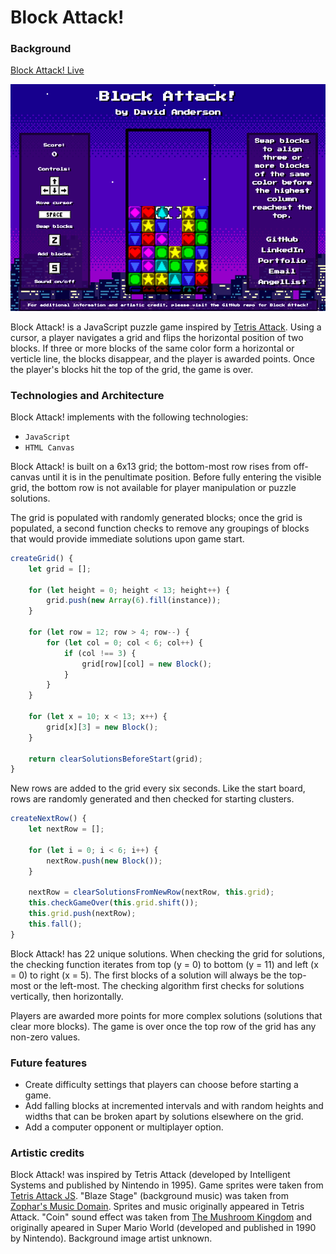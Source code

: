 # Block Attack!

### Background

[Block Attack! Live](https://www.davidanderson.nyc/Block-Attack)

![screenshot](./assets/images/screenshot.png)

Block Attack! is a JavaScript puzzle game inspired by [Tetris Attack](https://www.youtube.com/watch?v=c8FtDgDPTbY&t=136s). Using a cursor, a player navigates a grid and flips the horizontal position of two blocks. If three or more blocks of the same color form a horizontal or verticle line, the blocks disappear, and the player is awarded points. Once the player's blocks hit the top of the grid, the game is over. 

### Technologies and Architecture

Block Attack! implements with the following technologies:

- `JavaScript`
- `HTML Canvas`

Block Attack! is built on a 6x13 grid; the bottom-most row rises from off-canvas until it is in the penultimate position. Before fully entering the visible grid, the bottom row is not available for player manipulation or puzzle solutions. 

The grid is populated with randomly generated blocks; once the grid is populated, a second function checks to remove any groupings of blocks that would provide immediate solutions upon game start. 

```javascript
createGrid() {
    let grid = [];

    for (let height = 0; height < 13; height++) {
        grid.push(new Array(6).fill(instance));
    }

    for (let row = 12; row > 4; row--) {
        for (let col = 0; col < 6; col++) {
            if (col !== 3) {
                grid[row][col] = new Block();
            }
        }
    }

    for (let x = 10; x < 13; x++) {
        grid[x][3] = new Block();
    }

    return clearSolutionsBeforeStart(grid);
}
```

New rows are added to the grid every six seconds. Like the start board, rows are randomly generated and then checked for starting clusters. 

```javascript
createNextRow() {
    let nextRow = [];

    for (let i = 0; i < 6; i++) {
        nextRow.push(new Block());
    }

    nextRow = clearSolutionsFromNewRow(nextRow, this.grid);
    this.checkGameOver(this.grid.shift());
    this.grid.push(nextRow);
    this.fall();
}
```

Block Attack! has 22 unique solutions. When checking the grid for solutions, the checking function iterates from top (y = 0) to bottom (y = 11) and left (x = 0) to right (x = 5). The first blocks of a solution will always be the top-most or the left-most. The checking algorithm first checks for solutions vertically, then horizontally. 

Players are awarded more points for more complex solutions (solutions that clear more blocks). The game is over once the top row of the grid has any non-zero values. 

### Future features

- Create difficulty settings that players can choose before starting a game. 
- Add falling blocks at incremented intervals and with random heights and widths that can be broken apart by solutions elsewhere on the grid. 
- Add a computer opponent or multiplayer option. 

### Artistic credits

Block Attack! was inspired by Tetris Attack (developed by Intelligent Systems and published by Nintendo in 1995). Game sprites were taken from [Tetris Attack JS](https://github.com/tzwaan/tetris-attack-js). "Blaze Stage" (background music) was taken from [Zophar's Music Domain](https://www.zophar.net/music/nintendo-snes-spc/tetris-attack). Sprites and music originally appeared in Tetris Attack. "Coin" sound effect was taken from [The Mushroom Kingdom](https://themushroomkingdom.net/media/smw/wav) and originally apeared in Super Mario World (developed and published in 1990 by Nintendo). Background image artist unknown. 